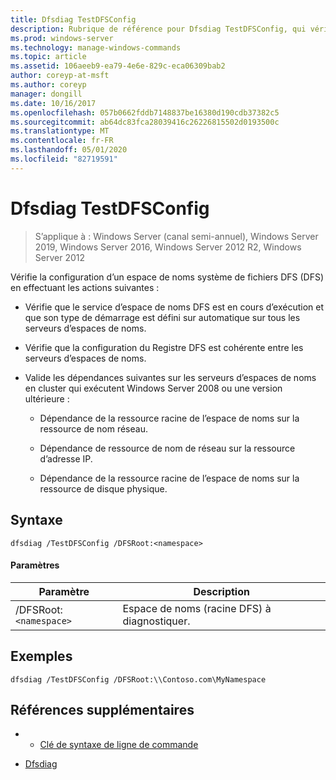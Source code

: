 ```yaml
---
title: Dfsdiag TestDFSConfig
description: Rubrique de référence pour Dfsdiag TestDFSConfig, qui vérifie la configuration d’un espace de noms système de fichiers DFS (DFS).
ms.prod: windows-server
ms.technology: manage-windows-commands
ms.topic: article
ms.assetid: 106aeeb9-ea79-4e6e-829c-eca06309bab2
author: coreyp-at-msft
ms.author: coreyp
manager: dongill
ms.date: 10/16/2017
ms.openlocfilehash: 057b0662fddb7148837be16380d190cdb37382c5
ms.sourcegitcommit: ab64dc83fca28039416c26226815502d0193500c
ms.translationtype: MT
ms.contentlocale: fr-FR
ms.lasthandoff: 05/01/2020
ms.locfileid: "82719591"
---
```

# <a name="dfsdiag-testdfsconfig"></a>Dfsdiag TestDFSConfig

> S’applique à : Windows Server (canal semi-annuel), Windows Server 2019, Windows Server 2016, Windows Server 2012 R2, Windows Server 2012

Vérifie la configuration d’un espace de noms système de fichiers DFS (DFS) en effectuant les actions suivantes :  
  
-   Vérifie que le service d’espace de noms DFS est en cours d’exécution et que son type de démarrage est défini sur automatique sur tous les serveurs d’espaces de noms.  
  
-   Vérifie que la configuration du Registre DFS est cohérente entre les serveurs d’espaces de noms.  
  
-   Valide les dépendances suivantes sur les serveurs d’espaces de noms en cluster qui exécutent Windows Server 2008 ou une version ultérieure :  
  
    -   Dépendance de la ressource racine de l’espace de noms sur la ressource de nom réseau.  
  
    -   Dépendance de ressource de nom de réseau sur la ressource d’adresse IP.  
  
    -   Dépendance de la ressource racine de l’espace de noms sur la ressource de disque physique.

## <a name="syntax"></a>Syntaxe  
  
```  
dfsdiag /TestDFSConfig /DFSRoot:<namespace>  
```  
  
#### <a name="parameters"></a>Paramètres  
  
|       Paramètre       |               Description               |
|-----------------------|-----------------------------------------|
| /DFSRoot:`<namespace>` | Espace de noms (racine DFS) à diagnostiquer. |
  
## <a name="examples"></a>Exemples  
  
```  
dfsdiag /TestDFSConfig /DFSRoot:\\Contoso.com\MyNamespace  
```  
  
## <a name="additional-references"></a>Références supplémentaires  
  
-   - [Clé de syntaxe de ligne de commande](command-line-syntax-key.md)  
  
-   [Dfsdiag](dfsdiag.md)  
  

